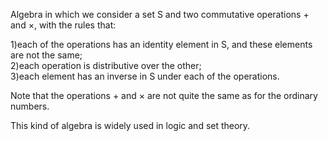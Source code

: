 Algebra in which we consider a set S and two commutative operations +
and ×, with the rules that:

1)each of the operations has an identity element in S, and these
elements are not the same;\
 2)each operation is distributive over the other;\
 3)each element has an inverse in S under each of the operations.

Note that the operations + and × are not quite the same as for the
ordinary numbers.

This kind of algebra is widely used in logic and set theory.
